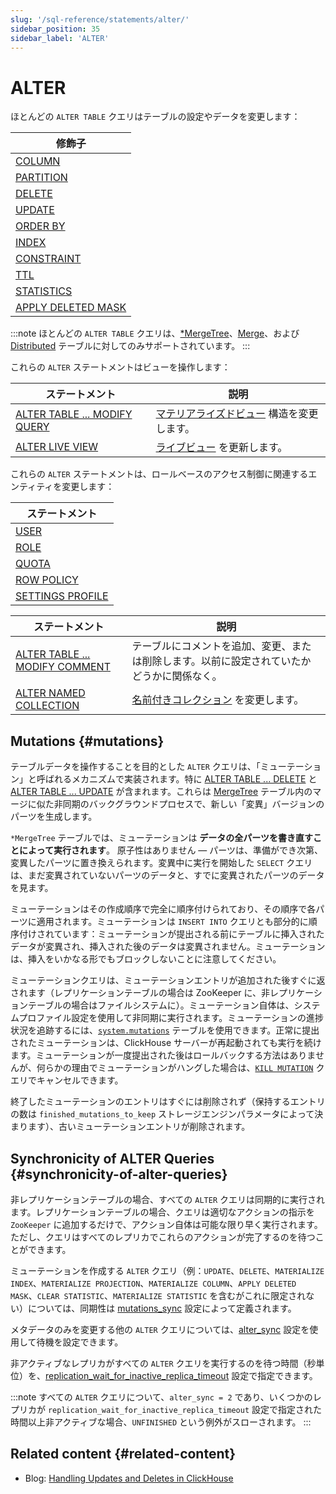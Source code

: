 ```yaml
---
slug: '/sql-reference/statements/alter/'
sidebar_position: 35
sidebar_label: 'ALTER'
---
```



# ALTER

ほとんどの `ALTER TABLE` クエリはテーブルの設定やデータを変更します：

| 修飾子                                                                            |
|-------------------------------------------------------------------------------------|
| [COLUMN](/sql-reference/statements/alter/column.md)                         |
| [PARTITION](/sql-reference/statements/alter/partition.md)                   |
| [DELETE](/sql-reference/statements/alter/delete.md)                         |
| [UPDATE](/sql-reference/statements/alter/update.md)                         |
| [ORDER BY](/sql-reference/statements/alter/order-by.md)                     |
| [INDEX](/sql-reference/statements/alter/skipping-index.md)                  |
| [CONSTRAINT](/sql-reference/statements/alter/constraint.md)                 |
| [TTL](/sql-reference/statements/alter/ttl.md)                               |
| [STATISTICS](/sql-reference/statements/alter/statistics.md)                 |
| [APPLY DELETED MASK](/sql-reference/statements/alter/apply-deleted-mask.md) |

:::note
ほとんどの `ALTER TABLE` クエリは、[\*MergeTree](/engines/table-engines/mergetree-family/index.md)、[Merge](/engines/table-engines/special/merge.md)、および [Distributed](/engines/table-engines/special/distributed.md) テーブルに対してのみサポートされています。
:::

これらの `ALTER` ステートメントはビューを操作します：

| ステートメント                                                                           | 説明                                                                          |
|-------------------------------------------------------------------------------------|--------------------------------------------------------------------------------------|
| [ALTER TABLE ... MODIFY QUERY](/sql-reference/statements/alter/view.md)     | [マテリアライズドビュー](/sql-reference/statements/create/view) 構造を変更します。                                       |
| [ALTER LIVE VIEW](/sql-reference/statements/alter/view#alter-live-view-statement) | [ライブビュー](/sql-reference/statements/create/view.md/#live-view) を更新します。|

これらの `ALTER` ステートメントは、ロールベースのアクセス制御に関連するエンティティを変更します：

| ステートメント                                                                       |
|---------------------------------------------------------------------------------|
| [USER](/sql-reference/statements/alter/user.md)                         |
| [ROLE](/sql-reference/statements/alter/role.md)                         |
| [QUOTA](/sql-reference/statements/alter/quota.md)                       |
| [ROW POLICY](/sql-reference/statements/alter/row-policy.md)             |
| [SETTINGS PROFILE](/sql-reference/statements/alter/settings-profile.md) |

| ステートメント                                                                             | 説明                                                                               |
|---------------------------------------------------------------------------------------|-------------------------------------------------------------------------------------------|
| [ALTER TABLE ... MODIFY COMMENT](/sql-reference/statements/alter/comment.md)  | テーブルにコメントを追加、変更、または削除します。以前に設定されていたかどうかに関係なく。 |
| [ALTER NAMED COLLECTION](/sql-reference/statements/alter/named-collection.md) | [名前付きコレクション](/operations/named-collections.md) を変更します。                   |

## Mutations {#mutations}

テーブルデータを操作することを目的とした `ALTER` クエリは、「ミューテーション」と呼ばれるメカニズムで実装されます。特に [ALTER TABLE ... DELETE](/sql-reference/statements/alter/delete.md) と [ALTER TABLE ... UPDATE](/sql-reference/statements/alter/update.md) が含まれます。これらは [MergeTree](/engines/table-engines/mergetree-family/index.md) テーブル内のマージに似た非同期のバックグラウンドプロセスで、新しい「変異」バージョンのパーツを生成します。

`*MergeTree` テーブルでは、ミューテーションは **データの全パーツを書き直すことによって実行されます**。
原子性はありません — パーツは、準備ができ次第、変異したパーツに置き換えられます。変異中に実行を開始した `SELECT` クエリは、まだ変異されていないパーツのデータと、すでに変異されたパーツのデータを見ます。

ミューテーションはその作成順序で完全に順序付けられており、その順序で各パーツに適用されます。ミューテーションは `INSERT INTO` クエリとも部分的に順序付けされています：ミューテーションが提出される前にテーブルに挿入されたデータが変異され、挿入された後のデータは変異されません。ミューテーションは、挿入をいかなる形でもブロックしないことに注意してください。

ミューテーションクエリは、ミューテーションエントリが追加された後すぐに返されます（レプリケーションテーブルの場合は ZooKeeper に、非レプリケーションテーブルの場合はファイルシステムに）。ミューテーション自体は、システムプロファイル設定を使用して非同期に実行されます。ミューテーションの進捗状況を追跡するには、[`system.mutations`](/operations/system-tables/mutations) テーブルを使用できます。正常に提出されたミューテーションは、ClickHouse サーバーが再起動されても実行を続けます。ミューテーションが一度提出された後はロールバックする方法はありませんが、何らかの理由でミューテーションがハングした場合は、[`KILL MUTATION`](/sql-reference/statements/kill.md/#kill-mutation) クエリでキャンセルできます。

終了したミューテーションのエントリはすぐには削除されず（保持するエントリの数は `finished_mutations_to_keep` ストレージエンジンパラメータによって決まります）、古いミューテーションエントリが削除されます。

## Synchronicity of ALTER Queries {#synchronicity-of-alter-queries}

非レプリケーションテーブルの場合、すべての `ALTER` クエリは同期的に実行されます。レプリケーションテーブルの場合、クエリは適切なアクションの指示を `ZooKeeper` に追加するだけで、アクション自体は可能な限り早く実行されます。ただし、クエリはすべてのレプリカでこれらのアクションが完了するのを待つことができます。

ミューテーションを作成する `ALTER` クエリ（例：`UPDATE`、`DELETE`、`MATERIALIZE INDEX`、`MATERIALIZE PROJECTION`、`MATERIALIZE COLUMN`、`APPLY DELETED MASK`、`CLEAR STATISTIC`、`MATERIALIZE STATISTIC` を含むがこれに限定されない）については、同期性は [mutations_sync](/operations/settings/settings.md/#mutations_sync) 設定によって定義されます。

メタデータのみを変更する他の `ALTER` クエリについては、[alter_sync](/operations/settings/settings#alter_sync) 設定を使用して待機を設定できます。

非アクティブなレプリカがすべての `ALTER` クエリを実行するのを待つ時間（秒単位）を、[replication_wait_for_inactive_replica_timeout](/operations/settings/settings#replication_wait_for_inactive_replica_timeout) 設定で指定できます。

:::note
すべての `ALTER` クエリについて、`alter_sync = 2` であり、いくつかのレプリカが `replication_wait_for_inactive_replica_timeout` 設定で指定された時間以上非アクティブな場合、`UNFINISHED` という例外がスローされます。
:::

## Related content {#related-content}

- Blog: [Handling Updates and Deletes in ClickHouse](https://clickhouse.com/blog/handling-updates-and-deletes-in-clickhouse)
